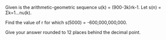 

Given is the arithmetic-geometric sequence u(k) = (900-3k)rk-1.
Let s(n) = &#931;k=1...nu(k).


Find the value of r for which s(5000) = -600,000,000,000.


Give your answer rounded to 12 places behind the decimal point.

